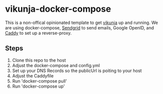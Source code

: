 # vikunja-docker-compose

This is a non-offical opinionated template to get [vikunja](https://vikunja.io/) up and running. We are using docker-compose, [Sendgrid](https://sendgrid.com/) to send emails, Google OpenID, and [Caddy](https://caddyserver.com/) to set up a reverse-proxy.

## Steps

1. Clone this repo to the host
2. Adjust the docker-compose and config.yml
3. Set up your DNS Records so the publicUrl is poiting to your host
4. Adjust the Caddyfile
5. Run 'docker-compose pull'
6. Run 'docker-compose up'
